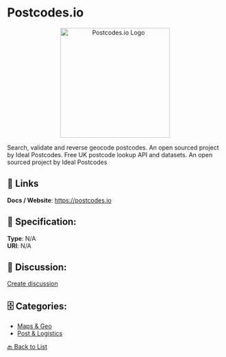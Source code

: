 # Postcodes.io
<p align="center">
    <img width="256" src="https://raw.githubusercontent.com/apis-list/apis-list/main/apis/postcodes-io/logo_256x256.png" alt="Postcodes.io Logo"/>
</p>

Search, validate and reverse geocode postcodes. An open sourced project by Ideal Postcodes. Free UK postcode lookup API and datasets. An open sourced project by Ideal Postcodes

##  🔗 Links
**Docs / Website**: https://postcodes.io

## 🧬 Specification:
**Type**: N/A  
**URI**: N/A

## 💬 Discussion:
[Create discussion](https://github.com/apis-list/apis-list/discussions/new)

## 🗄️ Categories:
- [Maps & Geo](https://github.com/apis-list/apis-list#maps--geo)
- [Post & Logistics](https://github.com/apis-list/apis-list#post--logistics)




[🔙 Back to List](https://github.com/apis-list/apis-list)
